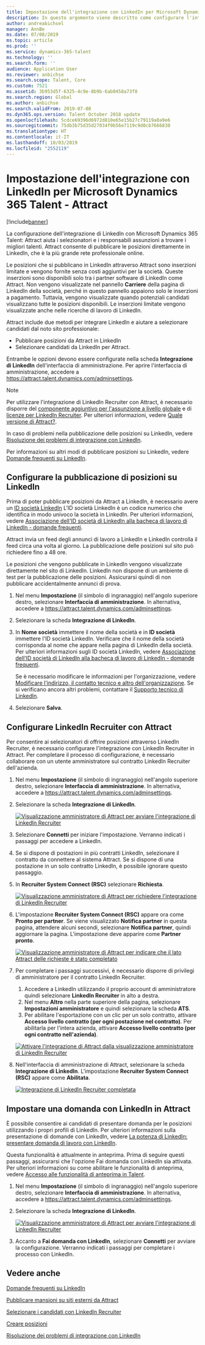 ```yaml
---
title: Impostazione dell'integrazione con LinkedIn per Microsoft Dynamics 365 Talent - Attract
description: In questo argomento viene descritto come configurare l'integrazione di LinkedIn per Microsoft Dynamics 365 Talent - Attract in modo da poter pubblicare facilmente posizioni su LinkedIn da Attract, affinché i selezionatori possano sincronizzare le informazioni sull'assunzione con il profilo LinkedIn di un candidato.
author: andreabichsel
manager: AnnBe
ms.date: 07/08/2019
ms.topic: article
ms.prod: ''
ms.service: dynamics-365-talent
ms.technology: ''
ms.search.form: ''
audience: Application User
ms.reviewer: anbichse
ms.search.scope: Talent, Core
ms.custom: 7521
ms.assetid: 3b953d5f-6325-4c9e-8b9b-6ab0458a73f8
ms.search.region: Global
ms.author: anbichse
ms.search.validFrom: 2019-07-08
ms.dyn365.ops.version: Talent October 2018 update
ms.openlocfilehash: 5cdce69396d6972d810e65e15b27c79119a0a9e6
ms.sourcegitcommit: 75db3b75d35d27034f9b56e7119c9d0cb7666830
ms.translationtype: HT
ms.contentlocale: it-IT
ms.lasthandoff: 10/03/2019
ms.locfileid: "2552119"
---
```

# <a name="set-up-integration-with-linkedin-for-microsoft-dynamics-365-talent---attract"></a>Impostazione dell'integrazione con LinkedIn per Microsoft Dynamics 365 Talent - Attract

[!include[banner](../includes/banner.md)]

La configurazione dell'integrazione di LinkedIn con Microsoft Dynamics 365 Talent: Attract aiuta i selezionatori e i responsabili assunzioni a trovare i migliori talenti. Attract consente di pubblicare le posizioni direttamente in LinkedIn, che è la più grande rete professionale online.

Le posizioni che si pubblicano in LinkedIn attraverso Attract sono inserzioni limitate e vengono fornite senza costi aggiuntivi per la società. Queste inserzioni sono disponibili solo tra i partner software di LinkedIn come Attract. Non vengono visualizzate nel pannello **Carriere** della pagina di LinkedIn della società, perché in questo pannello appaiono solo le inserzioni a pagamento. Tuttavia, vengono visualizzate quando potenziali candidati visualizzano tutte le posizioni disponibili. Le inserzioni limitate vengono visualizzate anche nelle ricerche di lavoro di LinkedIn.

Attract include due metodi per integrare LinkedIn e aiutare a selezionare candidati dal noto sito professionale:

- Pubblicare posizioni da Attract in LinkedIn
- Selezionare candidati da LinkedIn per Attract.

Entrambe le opzioni devono essere configurate nella scheda **Integrazione di LinkedIn** dell'interfaccia di amministrazione. Per aprire l'interfaccia di amministrazione, accedere a <https://attract.talent.dynamics.com/adminsettings>.

> [!NOTE]
> Per utilizzare l'integrazione di LinkedIn Recruiter con Attract, è necessario disporre del [componente aggiuntivo per l'assunzione a livello globale](https://docs.microsoft.com/dynamics365/unified-operations/talent/attract-comprehensive-hiring) e di [licenze per LinkedIn Recruiter](https://business.linkedin.com/talent-solutions/cx/17/08/recruiter-demo-fs2-k18). Per ulteriori informazioni, vedere [Quale versione di Attract?](./attract-comprehensive-hiring.md).

In caso di problemi nella pubblicazione delle posizioni su LinkedIn, vedere [Risoluzione dei problemi di integrazione con LinkedIn](./attract-troubleshoot-linkedin.md).

Per informazioni su altri modi di pubblicare posizioni su LinkedIn, vedere [Domande frequenti su LinkedIn](./attract-linkedin-faq.md).

## <a name="configure-job-posting-to-linkedin"></a>Configurare la pubblicazione di posizioni su LinkedIn

Prima di poter pubblicare posizioni da Attract a LinkedIn, è necessario avere un [ID società LinkedIn](https://aka.ms/findID) L'ID società LinkedIn è un codice numerico che identifica in modo univoco la società in LinkedIn. Per ulteriori informazioni, vedere [Associazione dell'ID società di LinkedIn alla bacheca di lavoro di LinkedIn - domande frequenti](https://aka.ms/findID).

Attract invia un feed degli annunci di lavoro a LinkedIn e LinkedIn controlla il feed circa una volta al giorno. La pubblicazione delle posizioni sul sito può richiedere fino a 48 ore.

Le posizioni che vengono pubblicate in LinkedIn vengono visualizzate direttamente nel sito di LinkedIn. LinkedIn non dispone di un ambiente di test per la pubblicazione delle posizioni. Assicurarsi quindi di non pubblicare accidentalmente annunci di prova. 

1. Nel menu **Impostazione** (il simbolo di ingranaggio) nell'angolo superiore destro, selezionare **Interfaccia di amministrazione**. In alternativa, accedere a <https://attract.talent.dynamics.com/adminsettings>.
2. Selezionare la scheda **Integrazione di LinkedIn**.
3. In **Nome società** immettere il nome della società e in **ID società** immettere l'ID società LinkedIn. Verificare che il nome della società corrisponda al nome che appare nella pagina di LinkedIn della società. Per ulteriori informazioni sugli ID società LinkedIn, vedere [Associazione dell'ID società di LinkedIn alla bacheca di lavoro di LinkedIn - domande frequenti](https://www.linkedin.com/help/linkedin/answer/98972).

    Se è necessario modificare le informazioni per l'organizzazione, vedere [Modificare l'indirizzo, il contatto tecnico e altro dell'organizzazione](https://docs.microsoft.com/office365/admin/manage/change-address-contact-and-more). Se si verificano ancora altri problemi, contattare il [Supporto tecnico di LinkedIn](https://www.linkedin.com/help/linkedin).

4. Selezionare **Salva**.

## <a name="set-up-linkedin-recruiter-with-attract"></a>Configurare LinkedIn Recruiter con Attract 

Per consentire ai selezionatori di offrire posizioni attraverso LinkedIn Recruiter, è necessario configurare l'integrazione con LinkedIn Recruiter in Attract. Per completare il processo di configurazione, è necessario collaborare con un utente amministratore sul contratto LinkedIn Recruiter dell'azienda.

1. Nel menu **Impostazione** (il simbolo di ingranaggio) nell'angolo superiore destro, selezionare **Interfaccia di amministrazione**. In alternativa, accedere a <https://attract.talent.dynamics.com/adminsettings>.
2. Selezionare la scheda **Integrazione di LinkedIn**.

    [![Visualizzazione amministratore di Attract per avviare l'integrazione di LinkedIn Recruiter](./media/LinkedInConnect.png)](./media/LinkedInConnect.png)

3. Selezionare **Connetti** per iniziare l'impostazione. Verranno indicati i passaggi per accedere a LinkedIn.
4. Se si dispone di postazioni in più contratti LinkedIn, selezionare il contratto da connettere al sistema Attract. Se si dispone di una postazione in un solo contratto LinkedIn, è possibile ignorare questo passaggio.
5. In **Recruiter System Connect (RSC)** selezionare **Richiesta**.

    [![Visualizzazione amministratore di Attract per richiedere l'integrazione di LinkedIn Recruiter](./media/RequestLinkedInRSC.png)](./media/RequestLinkedInRSC.png)

6. L'impostazione **Recruiter System Connect (RSC)** appare ora come **Pronto per partner**. Se viene visualizzato **Notifica partner** in questa pagina, attendere alcuni secondi, selezionare **Notifica partner**, quindi aggiornare la pagina. L'impostazione deve apparire come **Partner pronto**.

    [![Visualizzazione amministratore di Attract per indicare che il lato Attract delle richieste è stato completato](./media/PartnerReadyRSC.png)](./media/PartnerReadyRSC.png)

7. Per completare i passaggi successivi, è necessario disporre di privilegi di amministratore per il contratto LinkedIn Recruiter.

    1. Accedere a LinkedIn utilizzando il proprio account di amministratore quindi selezionare **LinkedIn Recruiter** in alto a destra. 
    2. Nel menu **Altro** nella parte superiore della pagina, selezionare **Impostazioni amministratore** e quindi selezionare la scheda **ATS**.
    3. Per abilitare l'esportazione con un clic per un solo contratto, attivare **Accesso livello contratto (per ogni postazione nel contratto)**. Per abilitarla per l'intera azienda, attivare **Accesso livello contratto (per ogni contratto nell'azienda)**.

    [![Attivare l'integrazione di Attract dalla visualizzazione amministratore di LinkedIn Recruiter](./media/EnableRSC.png)](./media/EnableRSC.png)

8. Nell'interfaccia di amministrazione di Attract, selezionare la scheda **Integrazione di LinkedIn**. L'impostazione **Recruiter System Connect (RSC)** appare come **Abilitata**.

    [![Integrazione di LinkedIn Recruiter completata](./media/RSCSetupComplete.png)](./media/RSCSetupComplete.png)

## <a name="set-up-apply-with-linkedin-in-attract"></a>Impostare una domanda con LinkedIn in Attract

È possibile consentire ai candidati di presentare domanda per le posizioni utilizzando i propri profili di LinkedIn. Per ulteriori informazioni sulla presentazione di domande con LinkedIn, vedere [La potenza di LinkedIn: presentare domanda di lavoro con LinkedIn](https://blog.linkedin.com/2011/07/24/apply-with-linkedin).

Questa funzionalità è attualmente in anteprima. Prima di seguire questi passaggi, assicurarsi che l'opzione Fai domanda con LinkedIn sia attivata. Per ulteriori informazioni su come abilitare le funzionalità di anteprima, vedere [Accesso alle funzionalità di anteprima in Talent](./access-preview-feature.md).

1. Nel menu **Impostazione** (il simbolo di ingranaggio) nell'angolo superiore destro, selezionare **Interfaccia di amministrazione**. In alternativa, accedere a <https://attract.talent.dynamics.com/adminsettings>.
2. Selezionare la scheda **Integrazione di LinkedIn**.

    [![Visualizzazione amministratore di Attract per avviare l'integrazione di LinkedIn Recruiter](./media/LinkedInConnect.png)](./media/LinkedInConnect.png)

3. Accanto a **Fai domanda con LinkedIn**, selezionare **Connetti** per avviare la configurazione. Verranno indicati i passaggi per completare i processo con LinkedIn.

## <a name="see-also"></a>Vedere anche

[Domande frequenti su LinkedIn](./attract-linkedin-faq.md)

[Pubblicare mansioni su siti esterni da Attract](./posting-jobs-external.md)

[Selezionare i candidati con LinkedIn Recruiter](./attract-linkedin-recruiter.md)

[Creare posizioni](./creating-jobs-attract.md)

[Risoluzione dei problemi di integrazione con LinkedIn](./attract-troubleshoot-linkedin.md)
